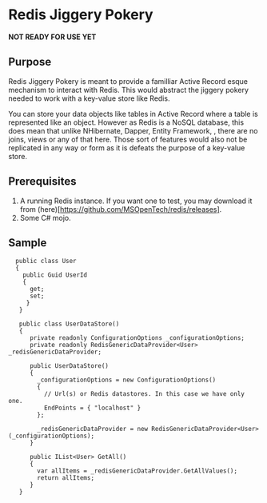 # Redis Jiggery Pokery

**NOT READY FOR USE YET**

## Purpose

Redis Jiggery Pokery is meant to provide a familliar Active Record esque mechanism to interact with Redis. This would abstract the jiggery pokery needed to work with a key-value store like Redis.
  
You can store your data objects like tables in Active Record where a table is represented like an object. However as Redis is a NoSQL database, this does mean that unlike NHibernate, Dapper, Entity Framework, <insert favourite ORM here>, there are no joins, views or any of that here. Those sort of features would also not be replicated in any way or form as it is defeats the purpose of a key-value store.

## Prerequisites

1. A running Redis instance. If you want one to test, you may download it from (here)[https://github.com/MSOpenTech/redis/releases].
2. Some C# mojo.

## Sample

      public class User
      {
        public Guid UserId 
        { 
          get; 
          set; 
         }
       }
       
       public class UserDataStore()
       {
          private readonly ConfigurationOptions _configurationOptions;
          private readonly RedisGenericDataProvider<User> _redisGenericDataProvider;
          
          public UserDataStore()
          {
            _configurationOptions = new ConfigurationOptions()
            {
              // Url(s) or Redis datastores. In this case we have only one.
              EndPoints = { "localhost" }
            };

            _redisGenericDataProvider = new RedisGenericDataProvider<User>(_configurationOptions);
          }

          public IList<User> GetAll()
          {
            var allItems = _redisGenericDataProvider.GetAllValues();
            return allItems;
          }
       }
